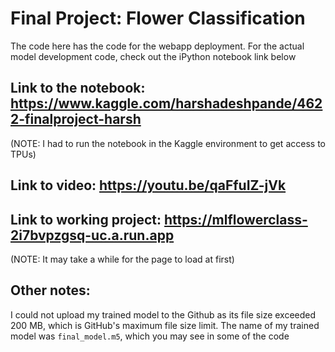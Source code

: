 # Final Project: Flower Classification

The code here has the code for the webapp deployment. For the actual model development code, check out the iPython notebook link below

## Link to the notebook: https://www.kaggle.com/harshadeshpande/4622-finalproject-harsh

(NOTE: I had to run the notebook in the Kaggle environment to get access to TPUs)

## Link to video: https://youtu.be/qaFfuIZ-jVk

## Link to working project: https://mlflowerclass-2i7bvpzgsq-uc.a.run.app

(NOTE: It may take a while for the page to load at first)

## Other notes:

I could not upload my trained model to the Github as its file size exceeded 200 MB, which is GitHub's maximum file size limit. The name of my trained model was `final_model.m5`, which you may see in some of the code
